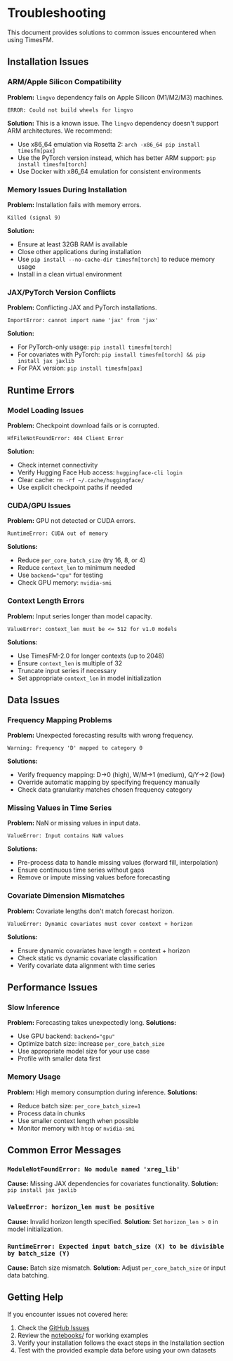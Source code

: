 # Troubleshooting

This document provides solutions to common issues encountered when using TimesFM.

## Installation Issues

### ARM/Apple Silicon Compatibility
**Problem:** `lingvo` dependency fails on Apple Silicon (M1/M2/M3) machines.
```
ERROR: Could not build wheels for lingvo
```
**Solution:** This is a known issue. The `lingvo` dependency doesn't support ARM architectures. We recommend:
- Use x86_64 emulation via Rosetta 2: `arch -x86_64 pip install timesfm[pax]`
- Use the PyTorch version instead, which has better ARM support: `pip install timesfm[torch]`
- Use Docker with x86_64 emulation for consistent environments

### Memory Issues During Installation
**Problem:** Installation fails with memory errors.
```
Killed (signal 9)
```
**Solution:** 
- Ensure at least 32GB RAM is available
- Close other applications during installation
- Use `pip install --no-cache-dir timesfm[torch]` to reduce memory usage
- Install in a clean virtual environment

### JAX/PyTorch Version Conflicts
**Problem:** Conflicting JAX and PyTorch installations.
```
ImportError: cannot import name 'jax' from 'jax'
```
**Solution:**
- For PyTorch-only usage: `pip install timesfm[torch]`
- For covariates with PyTorch: `pip install timesfm[torch] && pip install jax jaxlib`
- For PAX version: `pip install timesfm[pax]`

## Runtime Errors

### Model Loading Issues
**Problem:** Checkpoint download fails or is corrupted.
```
HfFileNotFoundError: 404 Client Error
```
**Solution:**
- Check internet connectivity
- Verify Hugging Face Hub access: `huggingface-cli login`
- Clear cache: `rm -rf ~/.cache/huggingface/`
- Use explicit checkpoint paths if needed

### CUDA/GPU Issues
**Problem:** GPU not detected or CUDA errors.
```
RuntimeError: CUDA out of memory
```
**Solutions:**
- Reduce `per_core_batch_size` (try 16, 8, or 4)
- Reduce `context_len` to minimum needed
- Use `backend="cpu"` for testing
- Check GPU memory: `nvidia-smi`

### Context Length Errors
**Problem:** Input series longer than model capacity.
```
ValueError: context_len must be <= 512 for v1.0 models
```
**Solutions:**
- Use TimesFM-2.0 for longer contexts (up to 2048)
- Ensure `context_len` is multiple of 32
- Truncate input series if necessary
- Set appropriate `context_len` in model initialization

## Data Issues

### Frequency Mapping Problems
**Problem:** Unexpected forecasting results with wrong frequency.
```
Warning: Frequency 'D' mapped to category 0
```
**Solutions:**
- Verify frequency mapping: D→0 (high), W/M→1 (medium), Q/Y→2 (low)
- Override automatic mapping by specifying frequency manually
- Check data granularity matches chosen frequency category

### Missing Values in Time Series
**Problem:** NaN or missing values in input data.
```
ValueError: Input contains NaN values
```
**Solutions:**
- Pre-process data to handle missing values (forward fill, interpolation)
- Ensure continuous time series without gaps
- Remove or impute missing values before forecasting

### Covariate Dimension Mismatches
**Problem:** Covariate lengths don't match forecast horizon.
```
ValueError: Dynamic covariates must cover context + horizon
```
**Solutions:**
- Ensure dynamic covariates have length = context + horizon
- Check static vs dynamic covariate classification
- Verify covariate data alignment with time series

## Performance Issues

### Slow Inference
**Problem:** Forecasting takes unexpectedly long.
**Solutions:**
- Use GPU backend: `backend="gpu"`
- Optimize batch size: increase `per_core_batch_size`
- Use appropriate model size for your use case
- Profile with smaller data first

### Memory Usage
**Problem:** High memory consumption during inference.
**Solutions:**
- Reduce batch size: `per_core_batch_size=1`
- Process data in chunks
- Use smaller context length when possible
- Monitor memory with `htop` or `nvidia-smi`

## Common Error Messages

### `ModuleNotFoundError: No module named 'xreg_lib'`
**Cause:** Missing JAX dependencies for covariates functionality.
**Solution:** `pip install jax jaxlib`

### `ValueError: horizon_len must be positive`
**Cause:** Invalid horizon length specified.
**Solution:** Set `horizon_len > 0` in model initialization.

### `RuntimeError: Expected input batch_size (X) to be divisible by batch_size (Y)`
**Cause:** Batch size mismatch.
**Solution:** Adjust `per_core_batch_size` or input data batching.

## Getting Help

If you encounter issues not covered here:
1. Check the [GitHub Issues](https://github.com/google-research/timesfm/issues)
2. Review the [notebooks/](notebooks/) for working examples
3. Verify your installation follows the exact steps in the Installation section
4. Test with the provided example data before using your own datasets